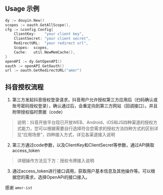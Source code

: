 ## Usage 示例

```go
dy := douyin.New()
scopes := oauth.GetAllScope(),
cfg := &config.Config{
    ClientKey:    "your client key",
    ClientSecret: "your client secret",
    RedirectURL:  "your redirect url",
    Scopes:  scopes,
    Cache:   util.NewMemCache(),
}
openAPI := dy.GetOpenAPI()
oauth := openAPI.GetOauth()
url := oauth.GetRedirectURL("amor")
```

## 抖音授权流程

1. 第三方发起抖音授权登录请求，抖音用户允许授权第三方应用后（扫码确认或账号密码授权登录），确认通过后，会重定向到第三方网站（回调接口）。并且附带授权临时票据（code）

> 说明：抖音开放平台现已开放WEB、Android、iOS和JS四种渠道的授权方式能力，您可以根据需要自行选择符合您需求的授权方法四种方式的区别详见“应用场景”，四种接入方式，详见各渠道接入说明

2. 第三方通过code参数，以及ClientKey和ClientSecret等参数，通过API换取access_token

> 详细操作方法见下方：授权令牌接入说明

3. 通过access_token进行接口调用，获取用户基本信息及其他操作等。可以根据您的需求，选择OpenAPi的接口接入。


感谢 `amor-ist`
